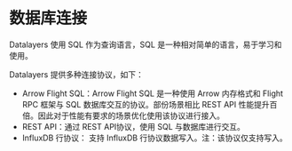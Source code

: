 # 数据库连接
Datalayers 使用 SQL 作为查询语言，SQL 是一种相对简单的语言，易于学习和使用。

Datalayers 提供多种连接协议，如下：

- Arrow Flight SQL：Arrow Flight SQL 是一种使用 Arrow 内存格式和 Flight RPC 框架与 SQL 数据库交互的协议。部份场景相比 REST API 性能提升百倍。因此对于性能有要求的场景优化使用该协议进行接入。
- REST API：通过 REST API协议，使用 SQL 与数据库进行交互。
- InfluxDB 行协议： 支持 InfluxDB 行协议数据写入。注：该协议仅支持写入。

